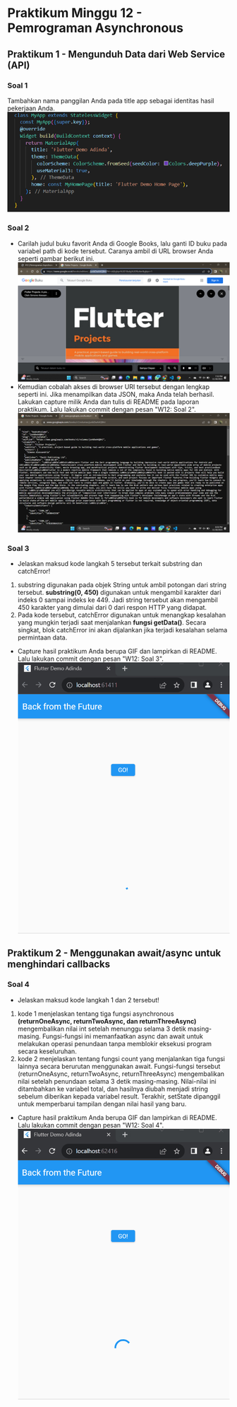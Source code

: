 # Praktikum Minggu 12 - Pemrograman Asynchronous
## Praktikum 1 - Mengunduh Data dari Web Service (API)
### Soal 1
Tambahkan nama panggilan Anda pada title app sebagai identitas hasil pekerjaan Anda.
![Alt text](docs/soal1.png)
### Soal 2
- Carilah judul buku favorit Anda di Google Books, lalu ganti ID buku pada variabel path di kode tersebut. Caranya ambil di URL browser Anda seperti gambar berikut ini.
![Alt text](docs/soal2.png)
- Kemudian cobalah akses di browser URI tersebut dengan lengkap seperti ini. Jika menampilkan data JSON, maka Anda telah berhasil. Lakukan capture milik Anda dan tulis di README pada laporan praktikum. Lalu lakukan commit dengan pesan "W12: Soal 2".
![Alt text](docs/soal2.2.png)
### Soal 3
- Jelaskan maksud kode langkah 5 tersebut terkait substring dan catchError! <br>
1. substring digunakan pada objek String untuk ambil potongan dari string tersebut. **substring(0, 450)** digunakan untuk mengambil karakter dari indeks 0 sampai indeks ke 449. Jadi string tersebut akan mengambil 450 karakter yang dimulai dari 0 dari respon HTTP yang didapat.
2. Pada kode tersebut, catchError digunakan untuk menangkap kesalahan yang mungkin terjadi saat menjalankan **fungsi getData()**. Secara singkat, blok catchError ini akan dijalankan jika terjadi kesalahan selama permintaan data.
- Capture hasil praktikum Anda berupa GIF dan lampirkan di README. Lalu lakukan commit dengan pesan "W12: Soal 3".
![Alt text](docs/soal3.gif)
## Praktikum 2 - Menggunakan await/async untuk menghindari callbacks
### Soal 4
- Jelaskan maksud kode langkah 1 dan 2 tersebut! <br>
1. kode 1 menjelaskan tentang tiga fungsi asynchronous **(returnOneAsync, returnTwoAsync, dan returnThreeAsync)** mengembalikan nilai int setelah menunggu selama 3 detik masing-masing. Fungsi-fungsi ini memanfaatkan async dan await untuk melakukan operasi penundaan tanpa memblokir eksekusi program secara keseluruhan.
2. kode 2 menjelaskan tentang fungsi count yang menjalankan tiga fungsi lainnya secara berurutan menggunakan await. Fungsi-fungsi tersebut (returnOneAsync, returnTwoAsync, returnThreeAsync) mengembalikan nilai setelah penundaan selama 3 detik masing-masing. Nilai-nilai ini ditambahkan ke variabel total, dan hasilnya diubah menjadi string sebelum diberikan kepada variabel result. Terakhir, setState dipanggil untuk memperbarui tampilan dengan nilai hasil yang baru.
- Capture hasil praktikum Anda berupa GIF dan lampirkan di README. Lalu lakukan commit dengan pesan "W12: Soal 4".
![Alt text](docs/soal4.gif)